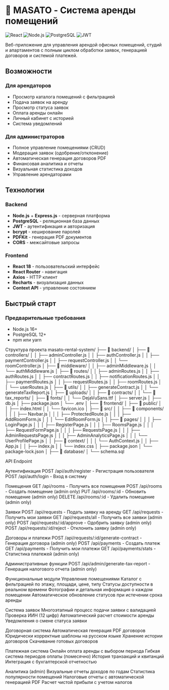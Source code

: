 # 🏢 MASATO - Система аренды помещений

![React](https://img.shields.io/badge/React-18.2.0-blue)
![Node.js](https://img.shields.io/badge/Node.js-Express-green)
![PostgreSQL](https://img.shields.io/badge/PostgreSQL-Database-blue)
![JWT](https://img.shields.io/badge/JWT-Authentication-orange)

Веб-приложение для управления арендой офисных помещений, студий и апартаментов с полным циклом обработки заявок, генерацией договоров и системой платежей.

## Возможности

###  Для арендаторов
-  Просмотр каталога помещений с фильтрацией
-  Подача заявок на аренду
-  Просмотр статуса заявок
-  Оплата аренды онлайн
-  Личный кабинет с историей
-  Система уведомлений

###  Для администраторов
-  Полное управление помещениями (CRUD)
-  Модерация заявок (одобрение/отклонение)
-  Автоматическая генерация договоров PDF
-  Финансовая аналитика и отчеты
-  Визуальная статистика доходов
-  Управление арендаторами

## Технологии

### Backend
- **Node.js** + **Express.js** - серверная платформа
- **PostgreSQL** - реляционная база данных
- **JWT** - аутентификация и авторизация
- **bcrypt** - хеширование паролей
- **PDFKit** - генерация PDF документов
- **CORS** - межсайтовые запросы

### Frontend
- **React 18** - пользовательский интерфейс
- **React Router** - навигация
- **Axios** - HTTP клиент
- **Recharts** - визуализация данных
- **Context API** - управление состоянием

##  Быстрый старт

### Предварительные требования
- Node.js 16+
- PostgreSQL 12+
- npm или yarn

Структура проекта
masato-rental-system/
├── 📁 backend/
│   ├── 📁 controllers/
│   │   ├── adminController.js
│   │   ├── authController.js
│   │   ├── paymentController.js
│   │   ├── requestController.js
│   │   └── roomController.js
│   ├── 📁 middleware/
│   │   ├── adminMiddleware.js
│   │   └── authMiddleware.js
│   ├── 📁 routes/
│   │   ├── adminRoutes.js
│   │   ├── authRoutes.js
│   │   ├── contractRoutes.js
│   │   ├── notificationRoutes.js
│   │   ├── paymentRoutes.js
│   │   ├── requestRoutes.js
│   │   ├── roomRoutes.js
│   │   └── userRoutes.js
│   ├── 📁 utils/
│   │   ├── generateContract.js
│   │   └── generateTaxReport.js
│   ├── 📁 uploads/
│   │   ├── 📁 contracts/
│   │   └── 📁 tax_reports/
│   ├── 📁 fonts/
│   │   └── DejaVuSans.ttf
│   ├── server.js
│   ├── db.js
│   ├── package.json
│   └── .env
│
├── 📁 frontend/
│   ├── 📁 public/
│   │   ├── index.html
│   │   └── favicon.ico
│   ├── 📁 src/
│   │   ├── 📁 components/
│   │   │   ├── Navbar.js
│   │   │   ├── ProtectedRoute.js
│   │   │   ├── AddRoomForm.js
│   │   │   └── EditRoomForm.js
│   │   ├── 📁 pages/
│   │   │   ├── LoginPage.js
│   │   │   ├── RegisterPage.js
│   │   │   ├── RoomsPage.js
│   │   │   ├── RequestFormPage.js
│   │   │   ├── RequestsPage.js
│   │   │   ├── AdminRequestsPage.js
│   │   │   ├── AdminAnalyticsPage.js
│   │   │   └── UserProfilePage.js
│   │   ├── 📁 context/
│   │   │   └── AuthContext.js
│   │   ├── App.js
│   │   ├── index.js
│   │   └── index.css
│   ├── package.json
│   └── package-lock.json
│
├── 📁 database/
│   └── schema.sql

API Endpoint

Аутентификация
POST /api/auth/register - Регистрация пользователя
POST /api/auth/login - Вход в систему

Помещения
GET /api/rooms - Получить все помещения
POST /api/rooms - Создать помещение (admin only)
PUT /api/rooms/:id - Обновить помещение (admin only)
DELETE /api/rooms/:id - Удалить помещение (admin only)

Заявки
POST /api/requests - Подать заявку на аренду
GET /api/requests - Получить мои заявки
GET /api/requests/all - Получить все заявки (admin only)
POST /api/requests/:id/approve - Одобрить заявку (admin only)
POST /api/requests/:id/reject - Отклонить заявку (admin only)

Договоры и платежи
POST /api/requests/:id/generate-contract - Генерация договора (admin only)
POST /api/payments - Создать платеж
GET /api/payments - Получить мои платежи
GET /api/payments/stats - Статистика платежей (admin only)

Административные функции
POST /api/admin/generate-tax-report - Генерация налогового отчета (admin only)

 Функциональные модули
 Управление помещениями
Каталог с фильтрацией по этажу, площади, цене, типу
Статусы доступности в реальном времени
Фотографии и детальная информация о каждом помещении
Автоматическое обновление статусов при истечении срока аренды

 Система заявок
Многоэтапный процесс подачи заявки с валидацией
Проверка ИИН (12 цифр)
Автоматический расчет стоимости аренды
Уведомления о смене статуса заявки

 Договорная система
Автоматическая генерация PDF договоров
Юридически корректные шаблоны на русском языке
Хранение истории договоров
Скачивание готовых договоров

 Платежная система
Онлайн оплата аренды с выбором периода
Гибкая система периодов оплаты (помесячно)
История транзакций и квитанций
Интеграция с бухгалтерской отчетностью

Аналитика (admin)
Визуальные отчеты доходов по годам
Статистика популярности помещений
Налоговые отчеты с автоматической генерацией PDF
Расчет чистой прибыли с учетом налогов

